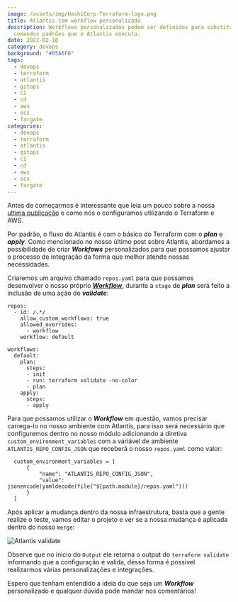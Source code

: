 ```yaml
---
image: /assets/img/HashiCorp-Terraform-logo.png
title: Atlantis com workflow personalizado
description: Workflows personalizados podem ser definidos para substituir os
  comandos padrões que o Atlantis executa.
date: 2022-02-18
category: devops
background: "#05A6F0"
tags:
  - devops
  - terraform
  - atlantis
  - gitops
  - ci
  - cd
  - aws
  - ecs
  - fargate
categories:
  - devops
  - terraform
  - atlantis
  - gitops
  - ci
  - cd
  - aws
  - ecs
  - fargate
---
```

Antes de começarmos é interessante que leia um pouco sobre a nossa [ultima publicação](https://thiagoalexandria.com.br/introdu%C3%A7%C3%A3o-a-terraform-com-atlantis/) e como nós o configuramos utilizando o Terraform e AWS.

Por padrão, o fluxo do Atlantis é com o básico do Terraform com o ***plan*** e ***apply***. Como mencionado no nosso último post sobre Atlantis, abordamos a possibilidade de criar ***Workfows*** personalizados para que possamos ajustar o processo de integração da forma que melhor atende nossas necessidades.

Criaremos um arquivo chamado `repos.yaml` para que possamos desenvolver o nosso próprio ***[Workflow](https://www.runatlantis.io/docs/custom-workflows.html)***, durante a `stage` de ***plan*** será feito a inclusão de uma ação de ***validate***:

```
repos:
  - id: /.*/
    allow_custom_workflows: true
    allowed_overrides:
      - workflow
    workflow: default

workflows:
  default:
    plan:
      steps:
      - init
      - run: terraform validate -no-color
      - plan
    apply:
      steps:
      - apply
```

Para que possamos utilizar o ***Workflow*** em questão, vamos precisar carrega-lo no nosso ambiente com Atlantis, para isso será necessário que configuremos dentro no nosso módulo adicionando a diretiva `custom_environment_variables` com a variável de ambiente `ATLANTIS_REPO_CONFIG_JSON`  que receberá o nosso `repos.yaml` como valor:

```
  custom_environment_variables = [
      {
          "name": "ATLANTIS_REPO_CONFIG_JSON",
          "value": jsonencode(yamldecode(file("${path.module}/repos.yaml"))) 
      }
  ]
```

Após aplicar a mudança dentro da nossa infraestrutura, basta que a gente realize o teste, vamos editar o projeto e ver se a nossa mudança é aplicada dentro do nosso `merge`:


![Atlantis validate](/assets/img/atlantis-validate.png "Workflow personalizado")

Observe que no inicio do `Output` ele retorna o output do `terraform validate` informando que a configuração é valida, dessa forma é possível realizarmos várias personalizações e integrações.

Espero que tenham entendido a ideia do que seja um ***Workflow*** personalizado e qualquer dúvida pode mandar nos comentários!